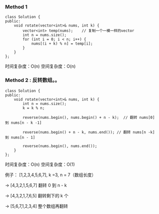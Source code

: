 ### Method 1
```
class Solution {
public:
    void rotate(vector<int>& nums, int k) {
        vector<int> temp(nums);    // 复制一个一模一样的vector
        int n = nums.size();
        for (int i = 0; i < n; i++) {
            nums[(i + k) % n] = temp[i];
        }        
    }
};
```

时间复杂度：O(n)
空间复杂度：O(n)

### Method 2 : 反转数组。。
```
class Solution {
public:
    void rotate(vector<int>& nums, int k) {
        int n = nums.size();
        k = k % n;
        
        reverse(nums.begin(), nums.begin() + n - k);  // 翻转 nums[0] 到 nums[n - k -1]
        
        reverse(nums.begin() + n - k, nums.end()); // 翻转 nums[n -k] 到 nums[n - 1]
        
        reverse(nums.begin(), nums.end());
    }
};
```

时间复杂度：O(n)
空间复杂度：O(1)


例子：
[1,2,3,4,5,6,7], k =3, n = 7（数组长度）

-> [4,3,2,1,5,6,7] 翻转 0 到 n - k

-> [4,3,2,1,7,6,5] 翻转剩下的 k 个

-> [5,6,7,1,2,3,4] 整个数组再翻转

